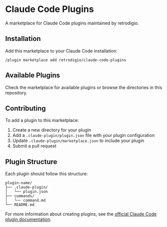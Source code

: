 # Claude Code Plugins

A marketplace for Claude Code plugins maintained by retrodigio.

## Installation

Add this marketplace to your Claude Code installation:

```
/plugin marketplace add retrodigio/claude-code-plugins
```

## Available Plugins

Check the marketplace for available plugins or browse the directories in this repository.

## Contributing

To add a plugin to this marketplace:

1. Create a new directory for your plugin
2. Add a `.claude-plugin/plugin.json` file with your plugin configuration
3. Update `.claude-plugin/marketplace.json` to include your plugin
4. Submit a pull request

## Plugin Structure

Each plugin should follow this structure:

```
plugin-name/
├── .claude-plugin/
│   └── plugin.json
├── commands/
│   └── command.md
└── README.md
```

For more information about creating plugins, see the [official Claude Code plugin documentation](https://docs.claude.com/en/docs/claude-code/plugins).